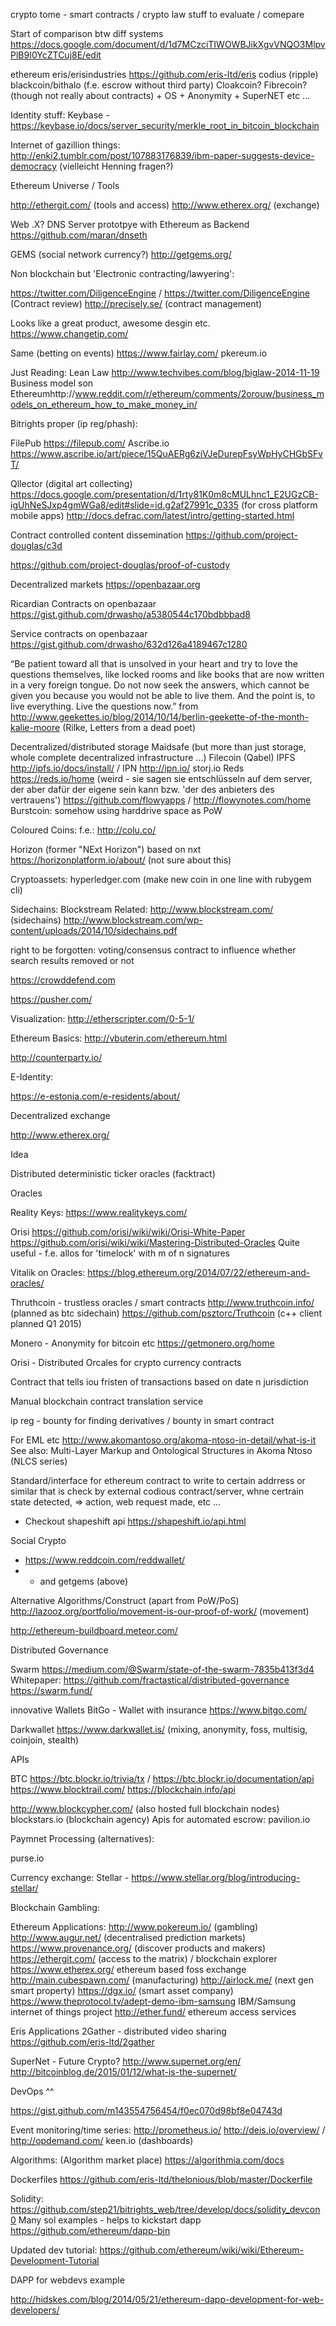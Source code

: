 crypto tome - smart contracts / crypto law stuff to evaluate / comepare

Start of comparison btw diff systems
https://docs.google.com/document/d/1d7MCzciTIWOWBJikXgvVNQO3MlpvPlB9I0YcZTCuj8E/edit

ethereum
eris/erisindustries https://github.com/eris-ltd/eris
codius (ripple)
blackcoin/bithalo (f.e. escrow without third party)
Cloakcoin?
Fibrecoin? (though not really about contracts) + OS + Anonymity + SuperNET etc ...

Identity stuff:
Keybase - https://keybase.io/docs/server_security/merkle_root_in_bitcoin_blockchain

Internet of gazillion things:
http://enki2.tumblr.com/post/107883176839/ibm-paper-suggests-device-democracy (vielleicht Henning fragen?)

Ethereum Universe / Tools

http://ethergit.com/ (tools and access)
http://www.etherex.org/ (exchange)


Web .X?
DNS Server prototpye with Ethereum as Backend https://github.com/maran/dnseth

GEMS (social network currency?) http://getgems.org/

Non blockchain but 'Electronic contracting/lawyering':

https://twitter.com/DiligenceEngine / https://twitter.com/DiligenceEngine (Contract review)
http://precisely.se/ (contract management)



Looks like a great product, awesome desgin etc.
https://www.changetip.com/

Same (betting on events)
https://www.fairlay.com/
pkereum.io

Just Reading:
Lean Law http://www.techvibes.com/blog/biglaw-2014-11-19
Business model son Ethereumhttp://www.reddit.com/r/ethereum/comments/2orouw/business_models_on_ethereum_how_to_make_money_in/

Bitrights proper (ip reg/phash):

FilePub https://filepub.com/
Ascribe.io
https://www.ascribe.io/art/piece/15QuAERg6ziVJeDurepFsyWpHyCHGbSFvT/

Qllector (digital art collecting)
https://docs.google.com/presentation/d/1rty81K0m8cMULhnc1_E2UGzCB-igUhNeSJxp4gmWGa8/edit#slide=id.g2af27991c_0335
(for cross platform mobile apps) http://docs.defrac.com/latest/intro/getting-started.html

Contract controlled content dissemination
https://github.com/project-douglas/c3d

https://github.com/project-douglas/proof-of-custody


Decentralized markets
https://openbazaar.org

Ricardian Contracts on openbazaar
https://gist.github.com/drwasho/a5380544c170bdbbbad8

Service contracts on openbazaar
https://gist.github.com/drwasho/632d126a4189467c1280


“Be patient toward all that is unsolved in your heart and try to love the questions themselves, like locked rooms and like books that are now written in a very foreign tongue. Do not now seek the answers, which cannot be given you because you would not be able to live them. And the point is, to live everything. Live the questions now.”
from http://www.geekettes.io/blog/2014/10/14/berlin-geekette-of-the-month-kalie-moore (Rilke, Letters from a dead poet)

Decentralized/distributed storage
Maidsafe (but more than just storage, whole complete decentralized infrastructure ...)
Filecoin
(Qabel)
IPFS http://ipfs.io/docs/install/ / IPN http://ipn.io/
storj.io
Reds https://reds.io/home (weird - sie sagen sie entschlüsseln auf dem server, der aber dafür der eigene sein kann bzw. 'der des anbieters des vertrauens')
https://github.com/flowyapps / http://flowynotes.com/home
Burstcoin: somehow using harddrive space as PoW

Coloured Coins:
f.e.: http://colu.co/

Horizon (former "NExt Horizon") based on nxt
https://horizonplatform.io/about/ (not sure about this)

Cryptoassets:
hyperledger.com (make new coin in one line with rubygem cli)

Sidechains: Blockstream
Related: http://www.blockstream.com/ (sidechains)
http://www.blockstream.com/wp-content/uploads/2014/10/sidechains.pdf

right to be forgotten: voting/consensus contract to influence whether search results removed or not

https://crowddefend.com

https://pusher.com/

Visualization:
http://etherscripter.com/0-5-1/

Ethereum Basics:
http://vbuterin.com/ethereum.html

http://counterparty.io/

E-Identity:

https://e-estonia.com/e-residents/about/

Decentralized exchange

http://www.etherex.org/

Idea

Distributed deterministic ticker oracles (facktract)

Oracles

Reality Keys: https://www.realitykeys.com/

Orisi
https://github.com/orisi/wiki/wiki/Orisi-White-Paper
https://github.com/orisi/wiki/wiki/Mastering-Distributed-Oracles
Quite useful - f.e. allos for 'timelock' with m of n signatures

Vitalik on Oracles: https://blog.ethereum.org/2014/07/22/ethereum-and-oracles/

Thruthcoin - trustless oracles / smart contracts
http://www.truthcoin.info/ (planned as btc sidechain)
https://github.com/psztorc/Truthcoin (c++ client planned Q1 2015)

Monero - Anonymity for bitcoin etc
https://getmonero.org/home

Orisi - Distributed Orcales for crypto currency contracts

Contract that tells iou fristen of transactions based on date n jurisdiction

Manual blockchain contract translation service

ip reg - bounty for finding derivatives / bounty in smart contract

For EML etc
http://www.akomantoso.org/akoma-ntoso-in-detail/what-is-it
See also: Multi-Layer Markup and Ontological Structures in Akoma Ntoso (NLCS series)

Standard/interface for ethereum contract to write to certain addrress or similar that is check by external codious contract/server, whne certrain state detected, => action, web request made, etc ...


* Checkout shapeshift api https://shapeshift.io/api.html

Social Crypto
* https://www.reddcoin.com/reddwallet/
* * and getgems (above)

Alternative Algorithms/Construct (apart from PoW/PoS)
http://lazooz.org/portfolio/movement-is-our-proof-of-work/ (movement)


http://ethereum-buildboard.meteor.com/

Distributed Governance

Swarm
https://medium.com/@Swarm/state-of-the-swarm-7835b413f3d4
Whitepaper: https://github.com/fractastical/distributed-governance
https://swarm.fund/

innovative Wallets
BitGo - Wallet with insurance
https://www.bitgo.com/

Darkwallet
https://www.darkwallet.is/ (mixing, anonymity, foss, multisig, coinjoin, stealth)

APIs

BTC
https://btc.blockr.io/trivia/tx / https://btc.blockr.io/documentation/api
https://www.blocktrail.com/
https://blockchain.info/api

http://www.blockcypher.com/ (also hosted full blockchain nodes)
blockstars.io  (blockchain agency)
Apis for automated escrow: pavilion.io

Paymnet Processing (alternatives):

purse.io

Currency exchange:
Stellar - https://www.stellar.org/blog/introducing-stellar/


Blockchain Gambling:


Ethereum Applications:
http://www.pokereum.io/ (gambling)
http://www.augur.net/ (decentralised prediction markets)
https://www.provenance.org/ (discover products and makers)
https://ethergit.com/ (access to the matrix) / blockchain explorer
https://www.etherex.org/ ethereum based foss exchange
http://main.cubespawn.com/ (manufacturing)
http://airlock.me/ (next gen smart property)
https://dgx.io/ (smart asset company)
https://www.theprotocol.tv/adept-demo-ibm-samsung IBM/Samsung internet of things project
http://ether.fund/ ethereum access services

Eris Applications
2Gather - distributed video sharing https://github.com/eris-ltd/2gather

SuperNet - Future Crypto?
http://www.supernet.org/en/
http://bitcoinblog.de/2015/01/12/what-is-the-supernet/


DevOps ^^

https://gist.github.com/m143554756454/f0ec070d98bf8e04743d

Event monitoring/time series: http://prometheus.io/
http://deis.io/overview/ / http://opdemand.com/
keen.io (dashboards)

Algorithms: (Algorithm market place)
https://algorithmia.com/docs

Dockerfiles
https://github.com/eris-ltd/thelonious/blob/master/Dockerfile

Solidity:
https://github.com/step21/bitrights_web/tree/develop/docs/solidity_devcon0
Many sol examples - helps to kickstart dapp
https://github.com/ethereum/dapp-bin

Updated dev tutorial:
https://github.com/ethereum/wiki/wiki/Ethereum-Development-Tutorial

DAPP for webdevs example

http://hidskes.com/blog/2014/05/21/ethereum-dapp-development-for-web-developers/
